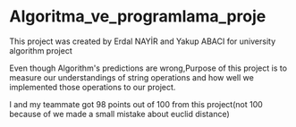 # Algoritma_ve_programlama_proje

This project was created by Erdal NAYİR and Yakup ABACI for university algorithm project

Even though Algorithm's predictions are wrong,Purpose of this project is to measure our understandings of string operations and how well we implemented those operations to our project.

I and my teammate got 98 points out of 100 from this project(not 100 because of we made a small mistake about euclid distance)
